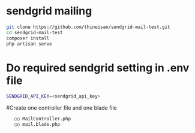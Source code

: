 # sendgrid mailing

```bash
git clone https://github.com/thineisan/sendgrid-mail-test.git
cd sendgrid-mail-test
composer install
php artisan serve
```

# Do required sendgrid setting in .env file
```bash
SENDGRID_API_KEY=<sendgrid_api_key>
```


#Create one controller file and one blade file
```bash
   ○○ MailController.php  
   ○○ mail.blade.php
```
